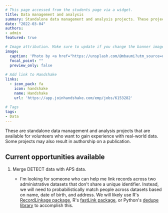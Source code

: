 ```yaml
---
# This page accessed from the students page via a widget.
title: Data management and analysis
summary: Standalone data management and analysis projects. These projects typically need to be completed using R or Python.
date: "2022-03-04"
authors:
- admin
featured: true

# Image attribution. Make sure to update if you change the banner image.
image:
  caption: 'Photo by <a href="https://unsplash.com/@mbaumi?utm_source=unsplash&utm_medium=referral&utm_content=creditCopyText">Mika Baumeister</a> on <a href="https://unsplash.com/s/photos/spreadsheet?utm_source=unsplash&utm_medium=referral&utm_content=creditCopyText">Unsplash</a>'
  focal_point: ""
  preview_only: false
  
# Add link to Handshake
links:
  - icon_pack: fa
    icon: handshake
    name: Handshake
    url: 'https://app.joinhandshake.com/emp/jobs/6153282'
    
# Tags
tags:
- Data
---
```


These are standalone data management and analysis projects that are available for volunteers who want to gain experience with real-world data. Some projects may also result in authorship on a publication.

## Current opportunities available

1. Merge DETECT data with APS data.

    - I'm looking for someone who can help me link records across two administrative datasets that don't share a unique identifier. Instead, we will need to probabilistically match people across datasets based on name, date of birth, and address. We will likely use R's [RecordLinkage package](https://cran.r-project.org/web/packages/RecordLinkage/index.html), R's [fastLink package](https://github.com/kosukeimai/fastLink), or Python's [dedupe library](https://dedupe.io/) to accomplish this. 

